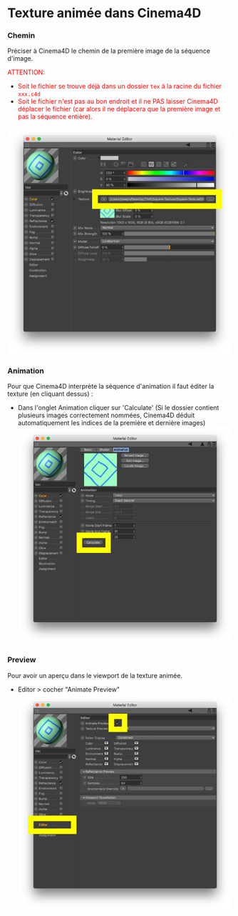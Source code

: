 # Texture animée dans Cinema4D

### Chemin
Préciser à Cinema4D le chemin de la première image de la séquence d'image.  

<span style='color:red'/>ATTENTION: </span>
- <span style='color:red'/>Soit le fichier se trouve déjà dans un dossier `tex` à la racine du fichier `xxx.c4d` </span>
- <span style='color:red'/>Soit le fichier n'est pas au bon endroit et il ne PAS laisser Cinema4D déplacer le fichier (car alors il ne déplacera que la première image et pas la séquence entière).</span>

![image](./screenshots/Canal-Color.png)

### Animation

Pour que Cinema4D interprète la séquence d'animation il faut éditer la texture (en cliquant dessus) :
- Dans l'onglet Animation cliquer sur 'Calculate' (Si le dossier contient plusieurs images correctement nommées, Cinema4D déduit automatiquement les indices de la première et dernière images)
![image](./screenshots/Texture-Animation.png)

### Preview

Pour avoir un aperçu dans le viewport de la texture animée.
- Editor > cocher "Animate Preview"
![image](./screenshots/Editor-Preview.png)
